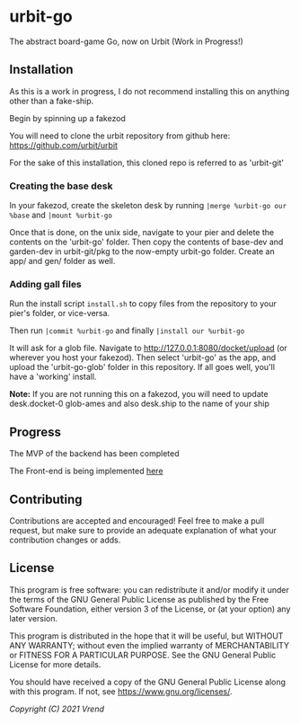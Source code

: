 # urbit-go
The abstract board-game Go, now on Urbit (Work in Progress!)

## Installation

As this is a work in progress, I do not recommend installing this on anything other than a fake-ship.

Begin by spinning up a fakezod

You will need to clone the urbit repository from github here: https://github.com/urbit/urbit

For the sake of this installation, this cloned repo is referred to as 'urbit-git'

### Creating the base desk

In your fakezod, create the skeleton desk by running `|merge %urbit-go our %base` and `|mount %urbit-go`

Once that is done, on the unix side, navigate to your pier and delete the contents on the 'urbit-go' folder. Then copy the contents of
base-dev and garden-dev in urbit-git/pkg to the now-empty urbit-go folder. Create an app/ and gen/ folder as well.

### Adding gall files

Run the install script `install.sh` to copy files from the repository to your pier's folder, or vice-versa.

Then run `|commit %urbit-go` and finally `|install our %urbit-go`

It will ask for a glob file. Navigate to http://127.0.0.1:8080/docket/upload (or wherever you host your fakezod). Then select 'urbit-go'
as the app, and upload the 'urbit-go-glob' folder in this repository. If all goes well, you'll have a 'working' install.

**Note:** If you are not running this on a fakezod, you will need to update desk.docket-0 glob-ames and also desk.ship to the name of your ship

## Progress

The MVP of the backend has been completed

The Front-end is being implemented [here](https://github.com/Vrend/urbit-go-frontend)

## Contributing

Contributions are accepted and encouraged! Feel free to make a pull request, but make sure to provide
an adequate explanation of what your contribution changes or adds.

## License

This program is free software: you can redistribute it and/or modify
it under the terms of the GNU General Public License as published by
the Free Software Foundation, either version 3 of the License, or
(at your option) any later version.

This program is distributed in the hope that it will be useful,
but WITHOUT ANY WARRANTY; without even the implied warranty of
MERCHANTABILITY or FITNESS FOR A PARTICULAR PURPOSE.  See the
GNU General Public License for more details.

You should have received a copy of the GNU General Public License
along with this program.  If not, see <https://www.gnu.org/licenses/>.

*Copyright (C) 2021 Vrend*
